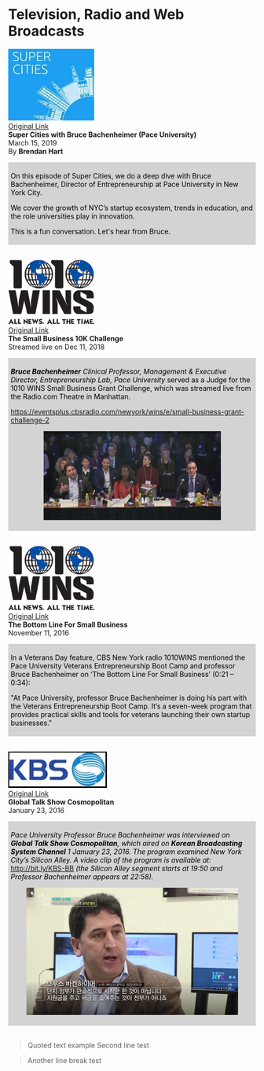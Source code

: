 # Television, Radio and Web Broadcasts

[![Super Cities](images/supercities.jpg)](https://anchor.fm/supercities/episodes/Super-Cities-with-Bruce-Bachenheimer-Pace-University-e3ffh5) <br/>
[Original Link](https://anchor.fm/supercities/episodes/Super-Cities-with-Bruce-Bachenheimer-Pace-University-e3ffh5) <br/>
**Super Cities with Bruce Bachenheimer (Pace University)** <br/>
March 15, 2019 <br/>
By **Brendan Hart** <br/>
<div style="background-color:#D3D3D3;color:black;padding:5px">
  <p>On this episode of Super Cities, we do a deep dive with Bruce Bachenheimer, Director of Entrepreneurship at Pace University in New York City.</p>
  <p>We cover the growth of NYC’s startup ecosystem, trends in education, and the role universities play in innovation.</p>
  <p>This is a fun conversation. Let's hear from Bruce.</p>
</div><br/>

[![1010 WINS](images/1010wins.gif)](http://bit.ly/SBGC_12-11-18) <br/>
[Original Link](http://bit.ly/SBGC_12-11-18) <br/>
**The Small Business 10K Challenge** <br/>
Streamed live on Dec 11, 2018 <br/>
<div style="background-color:#D3D3D3;color:black;padding:5px">
  <p><em><strong>Bruce Bachenheimer</strong> Clinical Professor, Management & Executive Director, Entrepreneurship Lab, Pace University</em> served as a Judge for the 1010 WINS Small Business Grant Challenge, which was streamed live from the Radio.com Theatre in Manhattan.</p>
  <p><a href='https://eventsplus.cbsradio.com/newyork/wins/e/small-business-grant-challenge-2'>https://eventsplus.cbsradio.com/newyork/wins/e/small-business-grant-challenge-2</a></p>
  <p style='text-align:center'><img src='images/image8695.jpg' alt='Event picture'/></p>
</div><br/>

[![1010 WINS](images/1010wins.gif)](https://embed.radio.com/clip/61197413) <br/>
[Original Link](https://embed.radio.com/clip/61197413) <br/>
**The Bottom Line For Small Business** <br/>
November 11, 2016 <br/>
<div style="background-color:#D3D3D3;color:black;padding:5px">
  <p>In a Veterans Day feature, CBS New York radio 1010WINS mentioned the Pace University Veterans Entrepreneurship Boot Camp and professor Bruce Bachenheimer on ‘The Bottom Line For Small Business’ (0:21 – 0:34):</p>
  <p>"At Pace University, professor Bruce Bachenheimer is doing his part with the Veterans Entrepreneurship Boot Camp. It’s a seven-week program that provides practical skills and tools for veterans launching their own startup businesses."</p>
</div><br/>

[![KBS](images/kbs.jpg)](http://www.ondemandkorea.com/global-talk-show-cosmopolitan-e40.html) <br/>
[Original Link](http://www.ondemandkorea.com/global-talk-show-cosmopolitan-e40.html) <br/>
**Global Talk Show Cosmopolitan** <br/>
January 23, 2016 <br/>
<div style="background-color:#D3D3D3;color:black;padding:5px">
  <p><em>Pace University Professor Bruce Bachenheimer was interviewed on <strong>Global Talk Show Cosmopolitan</strong>, which aired on <strong>Korean Broadcasting System Channel</strong> 1 January 23, 2016. The program examined New York City’s Silicon Alley. A video clip of the program is available at:</em> <a href='http://bit.ly/KBS-BB'>http://bit.ly/KBS-BB</a> <em>(the Silicon Alley segment starts at 19:50 and Professor Bachenheimer appears at 22:58).</em></p>
  <p style='text-align:center'><img src='images/image1084.png' alt='Event picture'/></p>
</div><br/>

> Quoted text example
> Second line test

> Another line break test
